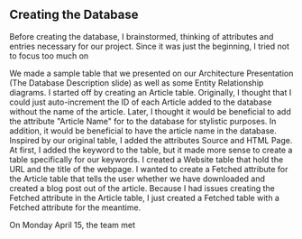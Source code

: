 ## Creating the Database


<!DOCTYPE html>
<html>
<body>

Before creating the database, I brainstormed, thinking of attributes and entries necessary for our project. Since it was just the
beginning, I tried not to focus too much on 

We made a sample table that we presented on our Architecture Presentation (The Database
Description slide) as well as some Entity Relationship diagrams. I started off by creating an 
Article table. Originally, I thought that I could just auto-increment the ID of each Article added to the database without
the name of the article. Later, I thought it would be beneficial to add the attribute "Article Name" for
to the database for stylistic purposes. In addition, it would be beneficial to have the article name in the database.
Inspired by our original table, I added the attributes Source and HTML Page. At first, I added the keyword to the table, but it
made more sense to create a table specifically for our keywords. I created a Website table that hold the URL and the title of the webpage.
I wanted to create a Fetched attribute for the Article table that tells the user whether we have downloaded and created a blog post 
out of the article. Because I had issues creating the Fetched attribute in the Article table, I just created a Fetched table with a Fetched
attribute for the meantime. 

On Monday April 15, the team met
